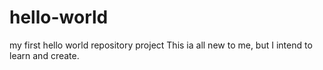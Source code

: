 # hello-world
my first hello world repository project
This ia all new to me, but I intend to learn and create.
